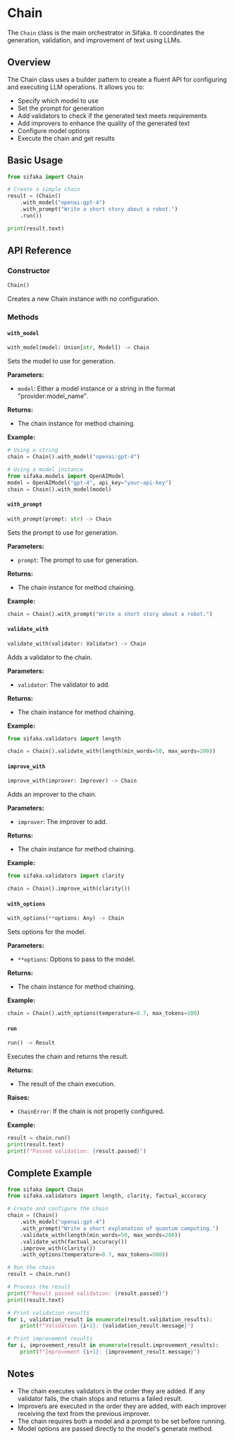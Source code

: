 # Chain

The `Chain` class is the main orchestrator in Sifaka. It coordinates the generation, validation, and improvement of text using LLMs.

## Overview

The Chain class uses a builder pattern to create a fluent API for configuring and executing LLM operations. It allows you to:

- Specify which model to use
- Set the prompt for generation
- Add validators to check if the generated text meets requirements
- Add improvers to enhance the quality of the generated text
- Configure model options
- Execute the chain and get results

## Basic Usage

```python
from sifaka import Chain

# Create a simple chain
result = (Chain()
    .with_model("openai:gpt-4")
    .with_prompt("Write a short story about a robot.")
    .run())

print(result.text)
```

## API Reference

### Constructor

```python
Chain()
```

Creates a new Chain instance with no configuration.

### Methods

#### `with_model`

```python
with_model(model: Union[str, Model]) -> Chain
```

Sets the model to use for generation.

**Parameters:**
- `model`: Either a model instance or a string in the format "provider:model_name".

**Returns:**
- The chain instance for method chaining.

**Example:**
```python
# Using a string
chain = Chain().with_model("openai:gpt-4")

# Using a model instance
from sifaka.models import OpenAIModel
model = OpenAIModel("gpt-4", api_key="your-api-key")
chain = Chain().with_model(model)
```

#### `with_prompt`

```python
with_prompt(prompt: str) -> Chain
```

Sets the prompt to use for generation.

**Parameters:**
- `prompt`: The prompt to use for generation.

**Returns:**
- The chain instance for method chaining.

**Example:**
```python
chain = Chain().with_prompt("Write a short story about a robot.")
```

#### `validate_with`

```python
validate_with(validator: Validator) -> Chain
```

Adds a validator to the chain.

**Parameters:**
- `validator`: The validator to add.

**Returns:**
- The chain instance for method chaining.

**Example:**
```python
from sifaka.validators import length

chain = Chain().validate_with(length(min_words=50, max_words=200))
```

#### `improve_with`

```python
improve_with(improver: Improver) -> Chain
```

Adds an improver to the chain.

**Parameters:**
- `improver`: The improver to add.

**Returns:**
- The chain instance for method chaining.

**Example:**
```python
from sifaka.validators import clarity

chain = Chain().improve_with(clarity())
```

#### `with_options`

```python
with_options(**options: Any) -> Chain
```

Sets options for the model.

**Parameters:**
- `**options`: Options to pass to the model.

**Returns:**
- The chain instance for method chaining.

**Example:**
```python
chain = Chain().with_options(temperature=0.7, max_tokens=100)
```

#### `run`

```python
run() -> Result
```

Executes the chain and returns the result.

**Returns:**
- The result of the chain execution.

**Raises:**
- `ChainError`: If the chain is not properly configured.

**Example:**
```python
result = chain.run()
print(result.text)
print(f"Passed validation: {result.passed}")
```

## Complete Example

```python
from sifaka import Chain
from sifaka.validators import length, clarity, factual_accuracy

# Create and configure the chain
chain = (Chain()
    .with_model("openai:gpt-4")
    .with_prompt("Write a short explanation of quantum computing.")
    .validate_with(length(min_words=50, max_words=200))
    .validate_with(factual_accuracy())
    .improve_with(clarity())
    .with_options(temperature=0.7, max_tokens=500))

# Run the chain
result = chain.run()

# Process the result
print(f"Result passed validation: {result.passed}")
print(result.text)

# Print validation results
for i, validation_result in enumerate(result.validation_results):
    print(f"Validation {i+1}: {validation_result.message}")

# Print improvement results
for i, improvement_result in enumerate(result.improvement_results):
    print(f"Improvement {i+1}: {improvement_result.message}")
```

## Notes

- The chain executes validators in the order they are added. If any validator fails, the chain stops and returns a failed result.
- Improvers are executed in the order they are added, with each improver receiving the text from the previous improver.
- The chain requires both a model and a prompt to be set before running.
- Model options are passed directly to the model's generate method.
